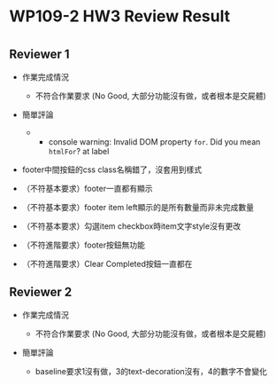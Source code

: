 
WP109-2 HW3 Review Result
=========================

# 

## Reviewer 1
- 作業完成情況
	- 不符合作業要求 (No Good, 大部分功能沒有做，或者根本是交屍體)

- 簡單評論
	- - console warning: Invalid DOM property `for`. Did you mean `htmlFor`? at label
- footer中間按鈕的css class名稱錯了，沒套用到樣式
- （不符基本要求）footer一直都有顯示
- （不符基本要求）footer item left顯示的是所有數量而非未完成數量
- （不符基本要求）勾選item checkbox時item文字style沒有更改
- （不符進階要求）footer按鈕無功能
- （不符進階要求）Clear Completed按鈕一直都在


## Reviewer 2
- 作業完成情況
	- 不符合作業要求 (No Good, 大部分功能沒有做，或者根本是交屍體)

- 簡單評論
	- baseline要求1沒有做，3的text-decoration沒有，4的數字不會變化

